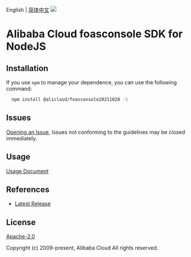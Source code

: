 English | [简体中文](README-CN.md)
![](https://aliyunsdk-pages.alicdn.com/icons/AlibabaCloud.svg)

# Alibaba Cloud foasconsole SDK for NodeJS

## Installation
If you use `npm` to manage your dependence, you can use the following command:

```sh
  npm install @alicloud/foasconsole20211028 -S
```

## Issues
[Opening an Issue](https://github.com/aliyun/alibabacloud-typescript-sdk/issues/new), Issues not conforming to the guidelines may be closed immediately.

## Usage
[Usage Document](https://github.com/aliyun/alibabacloud-typescript-sdk/blob/master/docs/Usage-EN.md#quick-examples)

## References
* [Latest Release](https://github.com/aliyun/alibabacloud-typescript-sdk/)

## License
[Apache-2.0](http://www.apache.org/licenses/LICENSE-2.0)

Copyright (c) 2009-present, Alibaba Cloud All rights reserved.
